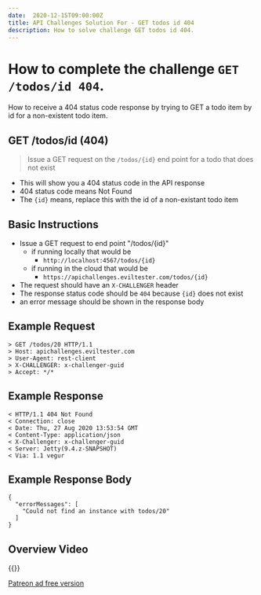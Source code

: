 ```yaml
---
date:  2020-12-15T09:00:00Z
title: API Challenges Solution For - GET todos id 404
description: How to solve challenge GET todos id 404.
---
```


# How to complete the challenge `GET /todos/id 404`.

How to receive a 404 status code response by trying to GET a todo item by id for a non-existent todo item.

## GET /todos/id (404)

> 	Issue a GET request on the `/todos/{id}` end point for a todo that does not exist

- This will show you a 404 status code in the API response
- 404 status code means Not Found
- The `{id}` means, replace this with the id of a non-existant todo item

## Basic Instructions

- Issue a GET request to end point "/todos/{id}"
    - if running locally that would be
        - `http://localhost:4567/todos/{id}`
    - if running in the cloud that would be
        - `https://apichallenges.eviltester.com/todos/{id}`
- The request should have an `X-CHALLENGER` header
- The response status code should be `404` because `{id}` does not exist
- an error message should be shown in the response body

## Example Request

~~~~~~~~
> GET /todos/20 HTTP/1.1
> Host: apichallenges.eviltester.com
> User-Agent: rest-client
> X-CHALLENGER: x-challenger-guid
> Accept: */*
~~~~~~~~

## Example Response

~~~~~~~~
< HTTP/1.1 404 Not Found
< Connection: close
< Date: Thu, 27 Aug 2020 13:53:54 GMT
< Content-Type: application/json
< X-Challenger: x-challenger-guid
< Server: Jetty(9.4.z-SNAPSHOT)
< Via: 1.1 vegur
~~~~~~~~

## Example Response Body

~~~~~~~~
{
  "errorMessages": [
    "Could not find an instance with todos/20"
  ]
}
~~~~~~~~


## Overview Video

{{<youtube-embed key="1S5kpd8-xfM" title="Solution to Get Missing Todo 404">}}

[Patreon ad free version](https://www.patreon.com/posts/41109076)


